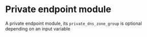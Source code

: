 # Private endpoint module

A private endpoint module, its `private_dns_zone_group` is optional depending on an input variable
